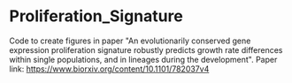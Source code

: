 # Proliferation_Signature
Code to create figures in paper "An evolutionarily conserved gene expression proliferation signature robustly predicts growth rate differences within single populations, and in lineages during the development".
Paper link: https://www.biorxiv.org/content/10.1101/782037v4
